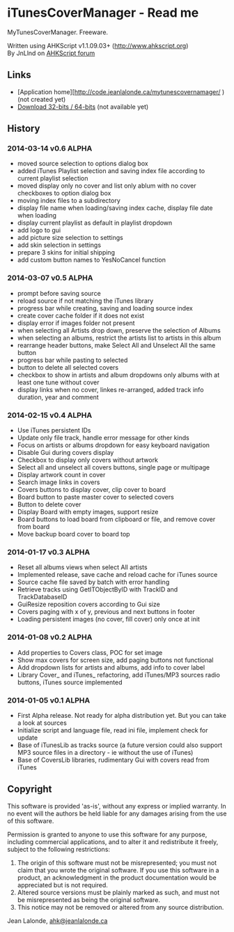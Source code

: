 # iTunesCoverManager - Read me

MyTunesCoverManager. Freeware.

Written using AHKScript v1.1.09.03+ (http://www.ahkscript.org)  
By JnLlnd on [AHKScript forum](http://ahkscript.org/boards/memberlist.php?mode=viewprofile&u=66)

## Links

* [Application home][http://code.jeanlalonde.ca/mytunescovernamager/ ) (not created yet)
* [Download 32-bits / 64-bits]( http://code.jeanlalonde.ca/ahk/mytunescovernamager/mytunescovernamager.zip ) (not available yet)

## History

### 2014-03-14 v0.6 ALPHA
* moved source selection to options dialog box
* added iTunes Playlist selection and saving index file according to current playlist selection
* moved display only no cover and list only ablum with no cover checkboxes to option dialog box
* moving index files to a subdirectory
* display file name when loading/saving index cache, display file date when loading
* display current playlist as default in playlist dropdown
* add logo to gui
* add picture size selection to settings
* add skin selection in settings
* prepare 3 skins for initial shipping
* add custom button names to YesNoCancel function

### 2014-03-07 v0.5 ALPHA
* prompt before saving source
* reload source if not matching the iTunes library
* progress bar while creating, saving and loading source index
* create cover cache folder if it does not exist
* display error if images folder not present
* when selecting all Artists drop down, preserve the selection of Albums
* when selecting an albums, restrict the artists list to artists in this album
* rearrange header buttons, make Select All and Unselect All the same button
* progress bar while pasting to selected
* button to delete all selected covers
* checkbox to show in artists and album dropdowns only albums with at least one tune without cover
* display links when no cover, linkes re-arranged, added track info duration, year and comment

### 2014-02-15 v0.4 ALPHA
* Use iTunes persistent IDs
* Update only file track, handle error message for other kinds
* Focus on artists or albums dropdown for easy keyboard navigation
* Disable Gui during covers display
* Checkbox to display only covers without artwork
* Select all and unselect all covers buttons, single page or multipage
* Display artwork count in cover
* Search image links in covers
* Covers buttons to display cover, clip cover to board
* Board button to paste master cover to selected covers
* Button to delete cover
* Display Board with empty images, support resize
* Board buttons to load board from clipboard or file, and remove cover from board
* Move backup board cover to board top

### 2014-01-17 v0.3 ALPHA
* Reset all albums views when select All artists
* Implemented release, save cache and reload cache for iTunes source
* Source cache file saved by batch with error handling
* Retrieve tracks using GetITObjectByID with TrackID and TrackDatabaseID
* GuiResize reposition covers according to Gui size
* Covers paging with x of y, previous and next buttons in footer
* Loading persistent images (no cover, fill cover) only once at init

### 2014-01-08 v0.2 ALPHA
* Add properties to Covers class, POC for set image
* Show max covers for screen size, add paging buttons not functional
* Add dropdown lists for artists and albums, add info to cover label
* Library Cover_ and iTunes_ refactoring, add iTunes/MP3 sources radio buttons, iTunes source implemented

### 2014-01-05 v0.1 ALPHA
* First Alpha release. Not ready for alpha distribution yet. But you can take a look at sources
* Initialize script and language file, read ini file, implement check for update
* Base of iTunesLib as tracks source (a future version could also support MP3 source files in a directory - ie without the use of iTunes)
* Base of CoversLib libraries, rudimentary Gui with covers read from iTunes


## <a name="copyright"></a>Copyright

This software is provided 'as-is', without any express or implied warranty.  In no event will the authors be held liable for any damages arising from the use of this software.  
  
Permission is granted to anyone to use this software for any purpose, including commercial applications, and to alter it and redistribute it freely, subject to the following restrictions:  
  
1. The origin of this software must not be misrepresented; you must not claim that you wrote the original software. If you use this software in a product, an acknowledgment in the product documentation would be appreciated but is not required.  
2. Altered source versions must be plainly marked as such, and must not be misrepresented as being the original software.  
3. This notice may not be removed or altered from any source distribution.  
  
Jean Lalonde, <A HREF="mailto:ahk@jeanlalonde.ca">ahk@jeanlalonde.ca</A>


